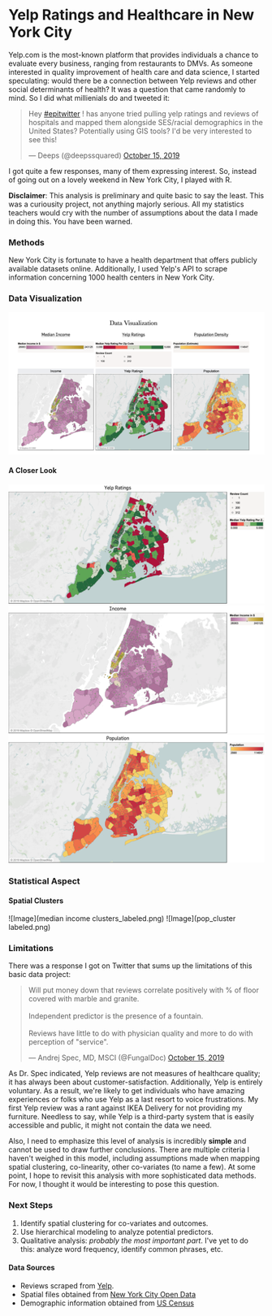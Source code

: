 # Yelp Ratings and Healthcare in New York City

Yelp.com is the most-known platform that provides individuals a chance to evaluate every business, ranging from restaurants to DMVs. As someone interested in quality improvement of health care and data science, I started speculating: would there be a connection between Yelp reviews and other social determinants of health? It was a question that came randomly to mind. So I did what millienials do and tweeted it:

<blockquote class="twitter-tweet" data-lang="en"><p lang="en" dir="ltr">Hey <a href="https://twitter.com/hashtag/epitwitter?src=hash&amp;ref_src=twsrc%5Etfw">#epitwitter</a> ! has anyone tried pulling yelp ratings and reviews of hospitals and mapped them alongside SES/racial demographics in the United States? Potentially using GIS tools? I&#39;d be very interested to see this!</p>&mdash; Deeps (@deepssquared) <a href="https://twitter.com/deepssquared/status/1183908738031390721?ref_src=twsrc%5Etfw">October 15, 2019</a></blockquote>

<script async src="https://platform.twitter.com/widgets.js" charset="utf-8"></script>

I got quite a few responses, many of them expressing interest. So, instead of going out on a lovely weekend in New York City, I played with R. 

**Disclaimer**: This analysis is preliminary and quite basic to say the least. This was a curiousity project, not anything majorly serious. All my statistics teachers would cry with the number of assumptions about the data I made in doing this. You have been warned.

### Methods
New York City is fortunate to have a health department that offers publicly available datasets online. 
Additionally, I used Yelp's API to scrape information concerning 1000 health centers in New York City.

### Data Visualization
![Image](map.png)

#### A Closer Look
![Image](Yelp%20Ratings.png)
![Image](Income.png)
![Image](Population.png)


### Statistical Aspect


#### Spatial Clusters
![Image](median income clusters_labeled.png)
![Image](pop_cluster labeled.png)


### Limitations

There was a response I got on Twitter that sums up the limitations of this basic data project: 

<blockquote class="twitter-tweet" data-lang="en"><p lang="en" dir="ltr">Will put money down that reviews correlate positively with % of floor covered with marble and granite. <br><br>Independent predictor is the presence of a fountain.<br><br>Reviews have little to do with physician quality and more to do with perception of &quot;service&quot;.</p>&mdash; Andrej Spec, MD, MSCI (@FungalDoc) <a href="https://twitter.com/FungalDoc/status/1184140735144255489?ref_src=twsrc%5Etfw">October 15, 2019</a></blockquote>

<script async src="https://platform.twitter.com/widgets.js" charset="utf-8"></script>

As Dr. Spec indicated, Yelp reviews are not measures of healthcare quality; it has always been about customer-satisfaction. Additionally, Yelp is entirely voluntary. As a result, we're likely to get individuals who have amazing experiences or folks who use Yelp as a last resort to voice frustrations. My first Yelp review was a rant against IKEA Delivery for not providing my furniture. Needless to say, while Yelp is a third-party system that is easily accessible and public, it might not contain the data we need.  

Also, I need to emphasize this level of analysis is incredibly **simple** and cannot be used to draw further conclusions. There are multiple criteria I haven't weighed in this model, including assumptions made when mapping spatial clustering, co-linearity, other co-variates (to name a few). At some point, I hope to revisit this analysis with more sophisticated data methods. For now, I thought it would be interesting to pose this question.

### Next Steps

1. Identify spatial clustering for co-variates and outcomes.
2. Use hierarchical modeling to analyze potential predictors.
3. Qualitative analysis: *probably the most important part*. I've yet to do this: analyze word frequency, identify common phrases, etc. 

#### Data Sources

- Reviews scraped from [Yelp](https://yelp.com/).
- Spatial files obtained from [New York City Open Data](https://data.cityofnewyork.us/widgets/i8iw-xf4u)
- Demographic information obtained from [US Census](https://factfinder.census.gov/faces/nav/jsf/pages/download_center.xhtml)
